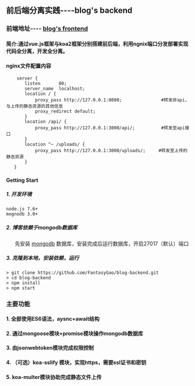 
## 前后端分离实践----blog's backend
### 前端地址---- [blog's frontend](https://github.com/FantasyGao/blog-frontend.git)

#### 简介:通过vue.js框架与koa2框架分别搭建前后端，利用ngnix端口分发部署实现代码全分离，开发全分离。

#### nginx文件配置内容
 ```
     server {
        listen       80;
        server_name  localhost;
        location / {
            proxy_pass http://127.0.0.1:8080;               #转发非api，与上传的静态资源的其他信息 
            proxy_redirect default;
        }
        location /api/ {
            proxy_pass http://127.0.0.1:3000/api/;          #转发至api接口
        }
		location ^~ /uploads/ {
            proxy_pass http://127.0.0.1:3000/uploads/;     #转发至上传的静态资源
        }
    }
 ```

#### Getting Start

##### 1. 开发环境
 ```
node.js 7.6+
mognodb 3.0+
```
##### 2. 博客依赖于mongodb数据库
       先安装 [mongodb](https://www.mongodb.com/) 数据库，安装完成后运行数据库，开启27017（默认）端口
##### 3. 克隆到本地，安装依赖，运行
```
> git clone https://github.com/FantasyGao/blog-backend.git
> cd blog-backend
> npm install 
> npm start
```
### 主要功能

#### 1. 全部使用ES6语法，aysnc+await结构
#### 2. 通过mongoose模块+promise模块操作mongodb数据库
#### 3. 由jsonwebtoken模块完成权限控制
#### 4. （可选）koa-sslify 模块，实现https，需要ssl证书和密钥
#### 5. koa-multer模块协助完成静态文件上传

